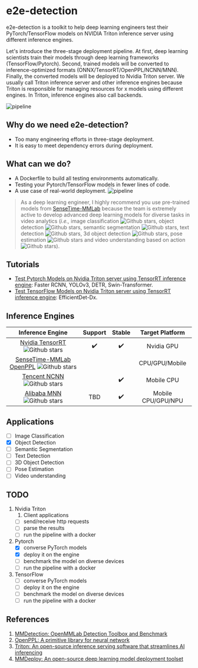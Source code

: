 # e2e-detection
e2e-detection is a toolkit to help deep learning engineers test their PyTorch/TensorFlow models on NVIDIA Triton inference server using different inference engines.

Let's introduce the three-stage deployment pipeline. At first, deep learning scientists train their models through deep learning frameworks (TensorFlow/Pytorch). Second, trained models will be converted to inference-optimized formats (ONNX/TensorRT/OpenPPL/NCNN/MNN). Finally, the converted models will be deployed to Nvidia Triton server. We usually call Triton inference server and other inference engines because Triton is responsible for managing resources for x models using different engines. In Triton, inference engines also call backends.

![pipeline](https://github.com/efficient-edge/e2e-detection/blob/main/media/three_stage.png)
## Why do we need e2e-detection?
- Too many engineering efforts in three-stage deployment.
- It is easy to meet dependency errors during deployment.

## What can we do?
<!-- ![pipeline](https://github.com/efficient-edge/e2e-detection/blob/main/media/e2e_detection.png) -->
- A Dockerfile to build all testing environments automatically.
- Testing your Pytorch/TensorFlow models in fewer lines of code.
- A use case of real-world deployment.
![pipeline](https://github.com/efficient-edge/e2e-detection/blob/main/media/case_execution.png)
<!-- have tested many pre-trained models from a popular object detection library ([SenseTime-MMLab mmdetection](https://github.com/open-mmlab/mmdetection)) on two inference engines ([SenseTime-MMLab OpenPPL](https://github.com/openppl-public/ppl.nn) and [Nvidia Triton](https://github.com/triton-inference-server/server)).  -->

> As a deep learning engineer, I highly recommend you use pre-trained models from [SenseTime-MMLab](https://github.com/open-mmlab) because the team is extremely active to develop advanced deep learning models for diverse tasks in video analytics (_i.e.,_ image classification ![Github stars](https://img.shields.io/github/stars/open-mmlab/mmclassification.svg), object detection ![Github stars](https://img.shields.io/github/stars/open-mmlab/mmdetection.svg), semantic segmentation ![Github stars](https://img.shields.io/github/stars/open-mmlab/mmsegmentation.svg), text detection ![Github stars](https://img.shields.io/github/stars/open-mmlab/mmocr.svg), 3d object detection ![Github stars](https://img.shields.io/github/stars/open-mmlab/mmdetection3d.svg), pose estimation ![Github stars](https://img.shields.io/github/stars/open-mmlab/mmpose.svg) and video understanding based on action ![Github stars](https://img.shields.io/github/stars/open-mmlab/mmaction2.svg)).
<!-- ![applications](https://user-images.githubusercontent.com/40779233/188411410-a95bcf39-1d2a-4d41-865c-c725b3d715f0.png) -->

<!-- ## Pipelines
We provide a basic benchmark pipeline and an advanced video analytics pipeline for users. Details can refer to the figures above.
![pipeline](https://github.com/Jason-cs18/e2e-detection/blob/main/out/media/pipeline/pipeline.png)
![pipeline](https://github.com/Jason-cs18/e2e-detection/blob/main/out/media/deployment/deployment.png) -->
## Tutorials
- [Test Pytorch Models on Nvidia Triton server using TensorRT inference engine](https://github.com/efficient-edge/e2e-detection/blob/main/triton_pytorch.md): Faster RCNN, YOLOv3, DETR, Swin-Transformer.
- [Test TensorFlow Models on Nvidia Triton server using TensorRT inference engine](https://github.com/efficient-edge/e2e-detection/blob/main/triton_tensorflow.md): EfficientDet-Dx.

## Inference Engines


|Inference Engine|Support|Stable|Target Platform|
|:---:|:---:|:---:|:---:|
|[Nvidia TensorRT](https://github.com/NVIDIA/TensorRT) ![Github stars](https://img.shields.io/github/stars/NVIDIA/TensorRT.svg)|✔️|✔️|Nvidia GPU|
|[SenseTime-MMLab OpenPPL](https://github.com/openppl-public/ppl.nn) ![Github stars](https://img.shields.io/github/stars/openppl-public/ppl.nn.svg)| | | CPU/GPU/Mobile |
|[Tencent NCNN](https://github.com/Tencent/ncnn) ![Github stars](https://img.shields.io/github/stars/Tencent/ncnn.svg)| |✔️| Mobile CPU |
|[Alibaba MNN](https://github.com/alibaba/MNN) ![Github stars](https://img.shields.io/github/stars/alibaba/MNN.svg)|TBD|✔️| Mobile CPU/GPU/NPU |
## Applications
- [ ] Image Classification
- [x] Object Detection
- [ ] Semantic Segmentation
- [ ] Text Detection
- [ ] 3D Object Detection
- [ ] Pose Estimation
- [ ] Video understanding
<!-- ## e2e-detection vs MMDeploy
MMDeploy ![Github stars](https://img.shields.io/github/stars/open-mmlab/mmdeploy.svg) is an open-source deep learning model deployment toolset developed by SenseTime-MMLab. It helps developers to deploy Pytorch models on diverse inference engines fast (NCNN, ONNX, OpenVINO, TensorRT, LibTorch). Unlike it, e2e-detection targets to provide a benchmarking result only for users. 
- If you need to develop a customized inference engine, MMDeploy is a better choice. 
- If you only need to test your models, e2e-detection is more suitable.

|Tool|easy-to-use|conversion|optimization|benchmark|customized|
|:---:|:---:|:---:|:---:|:---:|:---:|
|MMDeploy||✔️|✔️|✔️|✔️|
|e2e-detection|✔️|✔️||✔️|| -->
## TODO
1. Nvidia Triton
   1. Client applications
   - [ ] send/receive http requests
   - [ ] parse the results
   - [ ] run the pipeline with a docker
2. Pytorch
    - [x] converse PyTorch models
    - [x] deploy it on the engine
    - [ ] benchmark the model on diverse devices
    - [ ] run the pipeline with a docker
3. TensorFlow
    - [ ] converse PyTorch models
    - [ ] deploy it on the engine
    - [ ] benchmark the model on diverse devices
    - [ ] run the pipeline with a docker
## References
1. [MMDetection: OpenMMLab Detection Toolbox and Benchmark](https://github.com/open-mmlab/mmdetection)
2. [OpenPPL: A primitive library for neural network](https://github.com/openppl-public/ppl.nn)
3. [Triton: An open-source inference serving software that streamlines AI inferencing](https://github.com/triton-inference-server/server)
4. [MMDeploy: An open-source deep learning model deployment toolset](https://github.com/open-mmlab/mmdeploy)